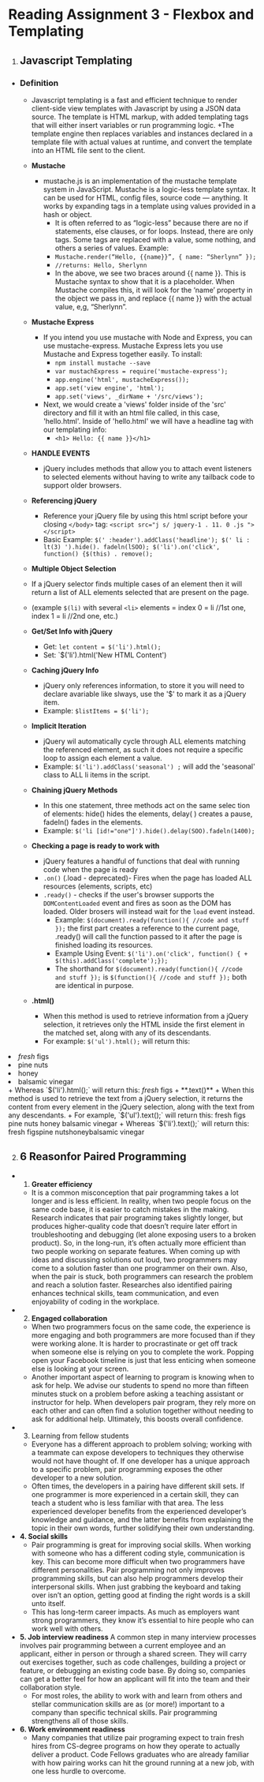 # **Reading Assignment 3 - Flexbox and Templating**

1. ## Javascript Templating
  + ### Definition
    + Javascript templating is a fast and efficient technique to render client-side view templates with Javascript by using a JSON data source. The template is HTML markup, with added templating tags that will either insert variables or run programming logic.
    +The template engine then replaces variables and instances declared in a template file with actual values at runtime, and convert the template into an HTML file sent to the client.
    + **Mustache**  
      + mustache.js is an implementation of the mustache template system in JavaScript. Mustache is a logic-less template syntax. It can be used for HTML, config files, source code — anything. It works by expanding tags in a template using values provided in a hash or object.
        + It is often referred to as “logic-less” because there are no if statements, else clauses, or for loops. Instead, there are only tags. Some tags are replaced with a value, some nothing, and others a series of values. Example:
        + `Mustache.render(“Hello, {{name}}”, { name: “Sherlynn” });`
        + `//returns: Hello, Sherlynn`
        + In the above, we see two braces around {{ name }}. This is Mustache syntax to show that it is a placeholder. When Mustache compiles this, it will look for the ‘name’ property in the object we pass in, and replace {{ name }} with the actual value, e,g, “Sherlynn”.
    + **Mustache Express**
      + If you intend you use mustache with Node and Express, you can use mustache-express. Mustache Express lets you use Mustache and Express together easily. To install:
        + `npm install mustache --save`
        + `var mustachExpress = require('mustache-express');`
        + `app.engine('html', mustacheExpress());`
        + `app.set('view engine', 'html');`
        + `app.set('views', _dirName + '/src/views');`
      + Next, we would create a 'views' folder inside of the 'src' directory and fill it with an html file called, in this case, 'hello.html'. Inside of 'hello.html' we will have a headline tag with our templating info:
        + `<h1> Hello: {{ name }}</h1>`
      
    + **HANDLE EVENTS**
      + jQuery includes methods that allow you to attach event listeners to selected elements without having to write any tailback code to support older browsers.
    + **Referencing jQuery**
      + Reference your jQuery file by using this html script before your closing `</body>` tag: `<script src="j s/ jquery-1 . 11. 0 .js "></script>`
      + Basic Example: `$(' :header').addClass('headline'); $(' li : lt(3) ').hide(). fadeln(lSOO); $('li').on('click', function() {$(this) . remove();`
    + **Multiple Object Selection**
     + If a jQuery selector finds multiple cases of an element then it will return a list of ALL elements selected that are present on the page.
     + (example `$(li)` with several `<li>` elements = index 0 = li //1st one, index 1 = li //2nd one, etc.) 
    + **Get/Set Info with jQuery**
      + Get: `let content = $('li').html();`
      + Set: `$('li').html('New HTML Content')
    + **Caching jQuery Info**
      + jQuery only references information, to store it you will need to declare avariable like slways, use the '$' to mark it as a jQuery item.
      + Example: `$listItems = $('li');`
    + **Implicit Iteration**
      + jQuery wil automatically cycle through ALL elements matching the referenced element, as such it does not require a specific loop to assign each element a value.
      + Example: `$('li').addClass('seasonal') ;` will add the 'seasonal' class to ALL li items in the script.
    + **Chaining jQuery Methods**
      + In this one statement, three methods act on the same selec tion of elements: hide() hides the elements, delay( ) creates a pause, fadeIn() fades in the elements.
      + Example: `$('li [id!="one"]').hide().delay(SOO).fadeln(1400);`
    + **Checking a page is ready to work with**
      + jQuery features a handful of functions that deal with running code when the page is ready
      + `.on()` (.load - deprecated)- Fires when the page has loaded ALL resources (elements, scripts, etc)
      + `.ready()` - checks if the user's browser supports the `DOMContentLoaded` event and fires as soon as the DOM has loaded. Older brosers will instead wait for the `load` event instead.
        + Example: `$(document).ready(function(){ //code and stuff });` the first part creates a reference to the current page, .ready() will call the function passed to it after the page is finished loading its resources.
        + Example Using Event: `$('li').on('click', function() { + $(this).addClass('complete');});`
        + The shorthand for `$(document).ready(function(){ //code and stuff });` is `$(function(){ //code and stuff });` both are identical in purpose.
    + **.html()**
      + When this method is used to retrieve information from a jQuery selection, it retrieves only the HTML inside the first element in the matched set, along with any of its descendants.
      + For example: `$('ul').html();` will return this:
<li id="one"><em>fresh</em> figs</li>
<li id="two">pine nuts</li>
<li id="three">honey</li>
<li id="four">balsamic vinegar</li>
      + Whereas `$('li').html();` will return this:
<em>fresh</em> figs
    + **.text()**
      + When this method is used to retrieve the text from a jQuery selection, it returns the content from every element in the jQuery selection, along with the text from any descendants.
      + For example, `$('ul').text();` will return this:
fresh figs
pine nuts
honey
balsamic vinegar
      + Whereas `$('li').text();` will return this:
fresh figspine nutshoneybalsamic vinegar
      
2. ## 6 Reasonfor Paired Programming
  + 1. **Greater efficiency**
    + It is a common misconception that pair programming takes a lot longer and is less efficient. In reality, when two people focus on the same code base, it is easier to catch mistakes in the making. Research indicates that pair programing takes slightly longer, but produces higher-quality code that doesn’t require later effort in troubleshooting and debugging (let alone exposing users to a broken product). So, in the long-run, it’s often actually more efficient than two people working on separate features. When coming up with ideas and discussing solutions out loud, two programmers may come to a solution faster than one programmer on their own. Also, when the pair is stuck, both programmers can research the problem and reach a solution faster. Researches also identified pairing enhances technical skills, team communication, and even enjoyability of coding in the workplace.
  + 2. **Engaged collaboration**
    + When two programmers focus on the same code, the experience is more engaging and both programmers are more focused than if they were working alone. It is harder to procrastinate or get off track when someone else is relying on you to complete the work. Popping open your Facebook timeline is just that less enticing when someone else is looking at your screen.
    + Another important aspect of learning to program is knowing when to ask for help. We advise our students to spend no more than fifteen minutes stuck on a problem before asking a teaching assistant or instructor for help. When developers pair program, they rely more on each other and can often find a solution together without needing to ask for additional help. Ultimately, this boosts overall confidence.
  + 3. Learning from fellow students
    + Everyone has a different approach to problem solving; working with a teammate can expose developers to techniques they otherwise would not have thought of. If one developer has a unique approach to a specific problem, pair programming exposes the other developer to a new solution.
    + Often times, the developers in a pairing have different skill sets. If one programmer is more experienced in a certain skill, they can teach a student who is less familiar with that area. The less experienced developer benefits from the experienced developer’s knowledge and guidance, and the latter benefits from explaining the topic in their own words, further solidifying their own understanding.
  + **4. Social skills**
    + Pair programming is great for improving social skills. When working with someone who has a different coding style, communication is key. This can become more difficult when two programmers have different personalities. Pair programming not only improves programming skills, but can also help programmers develop their interpersonal skills. When just grabbing the keyboard and taking over isn’t an option, getting good at finding the right words is a skill unto itself.
    + This has long-term career impacts. As much as employers want strong programmers, they know it’s essential to hire people who can work well with others.
  + **5. Job interview readiness**
A common step in many interview processes involves pair programming between a current employee and an applicant, either in person or through a shared screen. They will carry out exercises together, such as code challenges, building a project or feature, or debugging an existing code base. By doing so, companies can get a better feel for how an applicant will fit into the team and their collaboration style.
    + For most roles, the ability to work with and learn from others and stellar communication skills are as (or more!) important to a company than specific technical skills. Pair programming strengthens all of those skills.
  + **6. Work environment readiness**
    + Many companies that utilize pair programing expect to train fresh hires from CS-degree programs on how they operate to actually deliver a product. Code Fellows graduates who are already familiar with how pairing works can hit the ground running at a new job, with one less hurdle to overcome.
